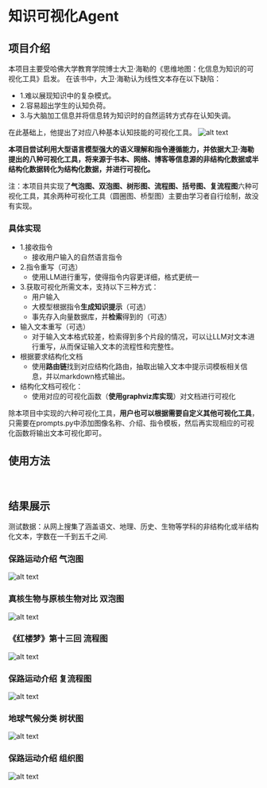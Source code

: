 # 知识可视化Agent
## 项目介绍
本项目主要受哈佛大学教育学院博士大卫·海勒的《思维地图：化信息为知识的可视化工具》启发。
在该书中，大卫·海勒认为线性文本存在以下缺陷：
- 1.难以展现知识中的复杂模式。
- 2.容易超出学生的认知负荷。
- 3.与大脑加工信息并将信息转为知识时的自然运转方式存在认知失调。

在此基础上，他提出了对应八种基本认知技能的可视化工具。
![alt text](images/image.png)

**本项目尝试利用大型语言模型强大的语义理解和指令遵循能力，并依据大卫·海勒提出的八种可视化工具，将来源于书本、网络、博客等信息源的非结构化数据或半结构化数据转化为结构化数据，并进行可视化。**



注：本项目共实现了**气泡图、双泡图、树形图、流程图、括号图、复流程图**六种可视化工具，其余两种可视化工具（圆圈图、桥型图）主要由学习者自行绘制，故没有实现。

### 具体实现
- 1.接收指令
  - 接收用户输入的自然语言指令
- 2.指令重写（可选）
    - 使用LLM进行重写，使得指令内容更详细，格式更统一
- 3.获取可视化所需文本，支持以下三种方式：
    - 用户输入
    - 大模型根据指令**生成知识提示**（可选）
    - 事先存入向量数据库，并**检索**得到的（可选）
- 输入文本重写（可选）
    - 对于输入文本格式较差，检索得到多个片段的情况，可以让LLM对文本进行重写，从而保证输入文本的流程性和完整性。
- 根据要求结构化文档
    - 使用**路由链**找到对应结构化路由，抽取出输入文本中提示词模板相关信息，并以markdown格式输出。
- 结构化文档可视化：
    - 使用对应的可视化函数（**使用graphviz库实现**）对文档进行可视化

除本项目中实现的六种可视化工具，**用户也可以根据需要自定义其他可视化工具**，只需要在prompts.py中添加图像名称、介绍、指令模板，然后再实现相应的可视化函数将输出文本可视化即可。

## 使用方法
```


```
## 结果展示
测试数据：从网上搜集了涵盖语文、地理、历史、生物等学科的非结构化或半结构化文本，字数在一千到五千之间.

### 保路运动介绍 气泡图
![alt text](test_results/bubble_demo.png)

### 真核生物与原核生物对比 双泡图
![alt text](test_results/double_bubble_demo.png)

### 《红楼梦》第十三回 流程图
![alt text](test_results/flow_demo.png)

### 保路运动介绍 复流程图
![alt text](test_results/multi_demo.png)

### 地球气候分类 树状图
![alt text](test_results/tree_demo.png)

### 保路运动介绍 组织图
![alt text](test_results/brace_demo.png)

